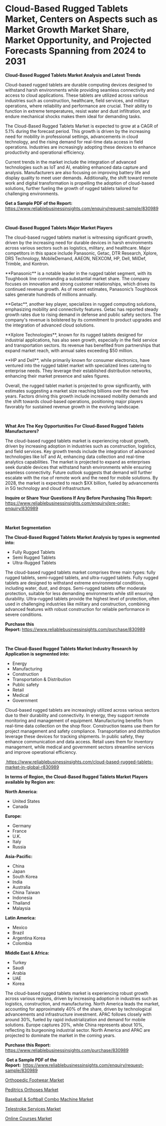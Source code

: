 <p><h1>Cloud-Based Rugged Tablets Market, Centers on Aspects such as Market Growth Market Share, Market Opportunity, and Projected Forecasts Spanning from 2024 to 2031</h1></p><p><strong>Cloud-Based Rugged Tablets Market Analysis and Latest Trends</strong></p>
<p><p>Cloud-based rugged tablets are durable computing devices designed to withstand harsh environments while providing seamless connectivity and access to cloud applications. These tablets are utilized across various industries such as construction, healthcare, field services, and military operations, where reliability and performance are crucial. Their ability to function in extreme temperatures, resist water and dust infiltration, and endure mechanical shocks makes them ideal for demanding tasks.</p><p>The Cloud-Based Rugged Tablets Market is expected to grow at a CAGR of 5.1% during the forecast period. This growth is driven by the increasing need for mobility in professional settings, advancements in cloud technology, and the rising demand for real-time data access in field operations. Industries are increasingly adopting these devices to enhance productivity and operational efficiency. </p><p>Current trends in the market include the integration of advanced technologies such as IoT and AI, enabling enhanced data capture and analysis. Manufacturers are also focusing on improving battery life and display quality to meet user demands. Additionally, the shift toward remote work and digital transformation is propelling the adoption of cloud-based solutions, further fueling the growth of rugged tablets tailored for challenging environments.</p></p>
<p><strong>Get a Sample PDF of the Report:&nbsp;</strong> <a href="https://www.reliablebusinessinsights.com/enquiry/request-sample/830989?utm_campaign=1873&utm_medium=2&utm_source=Github&utm_content=ia&utm_term=18122024&utm_id=cloud-based-rugged-tablets">https://www.reliablebusinessinsights.com/enquiry/request-sample/830989</a></p>
<p>&nbsp;</p>
<p><strong>Cloud-Based Rugged Tablets Major Market Players</strong></p>
<p><p>The cloud-based rugged tablets market is witnessing significant growth, driven by the increasing need for durable devices in harsh environments across various sectors such as logistics, military, and healthcare. Major competitors in this space include Panasonic, Getac, DTR Research, Xplore, DRS Technology, MobileDemand, AAEON, NEXCOM, HP, Dell, MilDef, Trimble, and Kontron.</p><p>**Panasonic** is a notable leader in the rugged tablet segment, with its Toughbook line commanding a substantial market share. The company focuses on innovation and strong customer relationships, which drives its continued revenue growth. As of recent estimates, Panasonic’s Toughbook sales generate hundreds of millions annually.</p><p>**Getac**, another key player, specializes in rugged computing solutions, emphasizing mobility and connectivity features. Getac has reported steady growth rates due to rising demand in defense and public safety sectors. The company's revenue is bolstered by its commitment to product upgrades and the integration of advanced cloud solutions.</p><p>**Xplore Technologies**, known for its rugged tablets designed for industrial applications, has also seen growth, especially in the field service and transportation sectors. Its revenue has benefited from partnerships that expand market reach, with annual sales exceeding $50 million.</p><p>**HP and Dell**, while primarily known for consumer electronics, have ventured into the rugged tablet market with specialized lines catering to enterprise needs. They leverage their established distribution networks, enhancing their market presence and sales figures.</p><p>Overall, the rugged tablet market is projected to grow significantly, with estimates suggesting a market size reaching billions over the next five years. Factors driving this growth include increased mobility demands and the shift towards cloud-based operations, positioning major players favorably for sustained revenue growth in the evolving landscape.</p></p>
<p>&nbsp;</p>
<p><strong>What Are The Key Opportunities For Cloud-Based Rugged Tablets Manufacturers?</strong></p>
<p><p>The cloud-based rugged tablets market is experiencing robust growth, driven by increasing adoption in industries such as construction, logistics, and field services. Key growth trends include the integration of advanced technologies like IoT and AI, enhancing data collection and real-time analytics capabilities. The market is projected to expand as enterprises seek durable devices that withstand harsh environments while ensuring seamless connectivity. Future outlook suggests that demand will further escalate with the rise of remote work and the need for mobile solutions. By 2028, the market is expected to reach $XX billion, fueled by advancements in 5G technology and cloud infrastructure.</p></p>
<p><strong>Inquire or Share Your Questions If Any Before Purchasing This Report:</strong> <a href="https://www.reliablebusinessinsights.com/enquiry/pre-order-enquiry/830989?utm_campaign=1873&utm_medium=2&utm_source=Github&utm_content=ia&utm_term=18122024&utm_id=cloud-based-rugged-tablets">https://www.reliablebusinessinsights.com/enquiry/pre-order-enquiry/830989</a></p>
<p>&nbsp;</p>
<p><strong>Market Segmentation</strong></p>
<p><strong>The Cloud-Based Rugged Tablets Market Analysis by types is segmented into:</strong></p>
<p><ul><li>Fully Rugged Tablets</li><li>Semi Rugged Tablets</li><li>Ultra-Rugged Tablets</li></ul></p>
<p><p>The cloud-based rugged tablets market comprises three main types: fully rugged tablets, semi-rugged tablets, and ultra-rugged tablets. Fully rugged tablets are designed to withstand extreme environmental conditions, including water, dust, and drops. Semi-rugged tablets offer moderate protection, suitable for less demanding environments while still ensuring durability. Ultra-rugged tablets provide the highest level of protection, often used in challenging industries like military and construction, combining advanced features with robust construction for reliable performance in severe conditions.</p></p>
<p><strong>Purchase this Report:&nbsp;</strong><a href="https://www.reliablebusinessinsights.com/purchase/830989?utm_campaign=1873&utm_medium=2&utm_source=Github&utm_content=ia&utm_term=18122024&utm_id=cloud-based-rugged-tablets">https://www.reliablebusinessinsights.com/purchase/830989</a></p>
<p>&nbsp;</p>
<p><strong>The Cloud-Based Rugged Tablets Market Industry Research by Application is segmented into:</strong></p>
<p><ul><li>Energy</li><li>Manufacturing</li><li>Construction</li><li>Transportation & Distribution</li><li>Public safety</li><li>Retail</li><li>Medical</li><li>Government</li></ul></p>
<p><p>Cloud-based rugged tablets are increasingly utilized across various sectors due to their durability and connectivity. In energy, they support remote monitoring and management of equipment. Manufacturing benefits from real-time data collection on the shop floor. Construction teams use them for project management and safety compliance. Transportation and distribution leverage these devices for tracking shipments. In public safety, they enhance communication and data access. Retail uses them for inventory management, while medical and government sectors streamline services and improve operational efficiency.</p></p>
<p><a href="https://www.reliablebusinessinsights.com/cloud-based-rugged-tablets-market-in-global-r830989?utm_campaign=1873&utm_medium=2&utm_source=Github&utm_content=ia&utm_term=18122024&utm_id=cloud-based-rugged-tablets">&nbsp;https://www.reliablebusinessinsights.com/cloud-based-rugged-tablets-market-in-global-r830989</a></p>
<p><strong>In terms of Region, the Cloud-Based Rugged Tablets Market Players available by Region are:</strong></p>
<p>
    <p> <strong> North America: </strong>
        <ul>
            <li>United States</li>
            <li>Canada</li>
        </ul>
        </p> 
    <p> <strong> Europe: </strong>
        <ul>
            <li>Germany</li>
            <li>France</li>
            <li>U.K.</li>
            <li>Italy</li>
            <li>Russia</li>
        </ul>
        </p> 
    <p> <strong> Asia-Pacific: </strong>
        <ul>
            <li>China</li>
            <li>Japan</li>
            <li>South Korea</li>
            <li>India</li>
            <li>Australia</li>
            <li>China Taiwan</li>
            <li>Indonesia</li>
            <li>Thailand</li>
            <li>Malaysia</li>
        </ul>
        </p> 
    <p> <strong> Latin America: </strong>
        <ul>
            <li>Mexico</li>
            <li>Brazil</li>
            <li>Argentina Korea</li>
            <li>Colombia</li>
        </ul>
        </p> 
    <p> <strong> Middle East & Africa: </strong>
        <ul>
            <li>Turkey</li>
            <li>Saudi</li>
            <li>Arabia</li>
            <li>UAE</li>
            <li>Korea</li>
        </ul>
    </p>
    </p>
<p><p>The cloud-based rugged tablets market is experiencing robust growth across various regions, driven by increasing adoption in industries such as logistics, construction, and manufacturing. North America leads the market, accounting for approximately 40% of the share, driven by technological advancements and infrastructure investment. APAC follows closely with around 30%, fueled by rapid industrialization and demand for mobile solutions. Europe captures 20%, while China represents about 10%, reflecting its burgeoning industrial sector. North America and APAC are projected to dominate the market in the coming years.</p></p>
<p><strong>Purchase this Report: </strong><a href="https://www.reliablebusinessinsights.com/purchase/830989?utm_campaign=1873&utm_medium=2&utm_source=Github&utm_content=ia&utm_term=18122024&utm_id=cloud-based-rugged-tablets">https://www.reliablebusinessinsights.com/purchase/830989</a></p>
<p>&nbsp;<strong>Get a Sample PDF of the Report:&nbsp;&nbsp;</strong><a href="https://www.reliablebusinessinsights.com/enquiry/request-sample/830989?utm_campaign=1873&utm_medium=2&utm_source=Github&utm_content=ia&utm_term=18122024&utm_id=cloud-based-rugged-tablets">https://www.reliablebusinessinsights.com/enquiry/request-sample/830989</a></p>
<p><strong></strong></p>
<p><p><a href="https://www.linkedin.com/pulse/assessment-orthopedic-footwear-market-current-landscape-jvyve?utm_campaign=1873&utm_medium=2&utm_source=Github&utm_content=ia&utm_term=18122024&utm_id=cloud-based-rugged-tablets">Orthopedic Footwear Market</a></p><p><a href="https://github.com/millionkaryn68/Market-Research-Report-List-1/blob/main/peditrics-orthoses-market.md?utm_campaign=1873&utm_medium=2&utm_source=Github&utm_content=ia&utm_term=18122024&utm_id=cloud-based-rugged-tablets">Peditrics Orthoses Market</a></p><p><a href="https://github.com/JubayerMia832/Market-Research-Report-List-1/blob/main/baseball-softball-combo-machine-market.md?utm_campaign=1873&utm_medium=2&utm_source=Github&utm_content=ia&utm_term=18122024&utm_id=cloud-based-rugged-tablets">Baseball & Softball Combo Machine Market</a></p><p><a href="https://www.linkedin.com/pulse/exploring-growth-potential-telestroke-services-market-dhjse?utm_campaign=1873&utm_medium=2&utm_source=Github&utm_content=ia&utm_term=18122024&utm_id=cloud-based-rugged-tablets">Telestroke Services Market</a></p><p><a href="https://www.linkedin.com/pulse/comprehensive-online-courses-market-report-360-degree-analysis-dtcee?utm_campaign=1873&utm_medium=2&utm_source=Github&utm_content=ia&utm_term=18122024&utm_id=cloud-based-rugged-tablets">Online Courses Market</a></p></p>